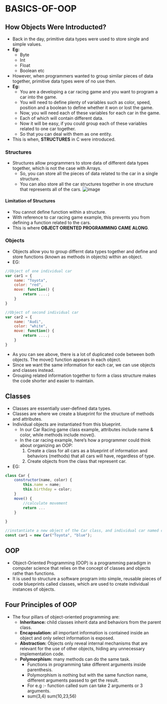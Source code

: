 # BASICS-OF-OOP
## How Objects Were Introducted?
- Back in the day, primitive data types were used to store single and simple values. 
- **Eg:**
  - Byte
  - Int 
  - Float 
  - Boolean etc 
- However, when programmers wanted to group similar pieces of data together, primitive data types were of no use then.
- **Eg:** 
  - You are a developing a car racing game and you want to program a car into the game. 
  - You will need to define plenty of variables such as color, speed, position and a boolean to define whether it won or lost the game.
  - Now, you will need each of these variables for each car in the game. 
  - Each of which will contain different data.
  - Now it will be easy, if you could group each of these variables related to one car together. 
  - So that you can deal with them as one entity.
- This is when, **STRUCTURES** in C were introduced. 
### Structures
- Structures allow programmers to store data of different data types together, which is not the case with Arrays. 
  - So, you can store all the pieces of data related to the car in a single structure.
  - You can also store all the car structures together in one structure that represents all of the cars.
![image](https://user-images.githubusercontent.com/88162824/215736969-00f3f81a-b04d-4a9a-b511-5848ee6dc848.png)
#### Limitation of Structures
- You cannot define function within a structure.
- With reference to car racing game example, this prevents you from defining a function related to the cars. 
- This is where **OBJECT ORIENTED PROGRAMMING CAME ALONG**.
### Objects
- Objects allow you to group differnt data types together and define and store functions (known as methods in objects) within an object. 
- EG:
```js
//Object of one individual car
var car1 = {
    name: "Toyota",
    color: "red",
    move: function() {
        return ....;
    }
}

//Object of second individual car
var car2 = {
    name: "Audi",
    color: "white",
    move: function() {
        return ....;
    }
}
```
- As you can see above, there is a lot of duplicated code between both objects. The move() function appears in each object. 
- Since we want the same information for each car, we can use objects and classes instead.
- Grouping related information together to form a class structure makes the code shorter and easier to maintain.
## Classes
- Classes are essentially user-defined data types. 
- Classes are where we create a blueprint for the structure of methods and attributes. 
- Individual objects are instantiated from this blueprint.
  - In our Car Racing game class example, attributes include name & color, while methods include move().
  - In the car racing example, here’s how a programmer could think about organizing an OOP:
    1. Create a class for all cars as a blueprint of information and behaviors (methods) that all cars will have, regardless of type. 
    2. Create objects from the  class that represent car.
- EG:
```js
class Car {
    constructor(name, color) {
        this.name = name;
        this.birthday = color;
    }
    move() {
        //calculate movement
        return ...
    }
    
}

//instantiate a new object of the Car class, and individual car named car1
const car1 = new Car("Toyota", "blue");
```
## OOP
- Object-Oriented Programming (OOP) is a programming paradigm in computer science that relies on the concept of classes and objects rathe than functions. 
- It is used to structure a software program into simple, reusable pieces of code blueprints called classes, which are used to create individual instances of objects.
## Four Principles of OOP
- The four pillars of object-oriented programming are:
  - **Inheritance:** child classes inherit data and behaviors from the parent class.
  - **Encapsulation:** all important information is contained inside an object and only select information is exposed.
  - **Abstraction:**  Objects only reveal internal mechanisms that are relevant for the use of other objects, hiding any unnecessary implementation code.
  - **Polymorphism:** many methods can do the same task.
    - Functions in programming take different arguments inside parenthesis. 
    - Polymorphism is nothing but with the same function name, different arguments passed to get the result.
    - For e.g :- function called sum can take 2 arguments or 3 arguments.
    - sum(3,4)  sum(10,23,56)
